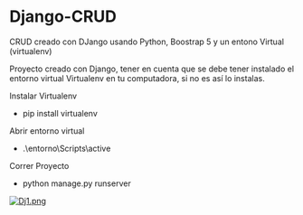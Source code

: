 # Django-CRUD
CRUD creado con DJango usando Python, Boostrap 5 y un entono Virtual (virtualenv)

Proyecto creado con Django, tener en cuenta que se debe tener instalado el entorno virtual Virtualenv en tu computadora, si no es así lo instalas.


Instalar Virtualenv
- pip install virtualenv

Abrir entorno virtual
- .\entorno\Scripts\active

Correr Proyecto
- python manage.py runserver


[![Dj1.png](https://i.postimg.cc/HWXkB5Tz/Dj1.png)](https://postimg.cc/7bP4L5GJ)

